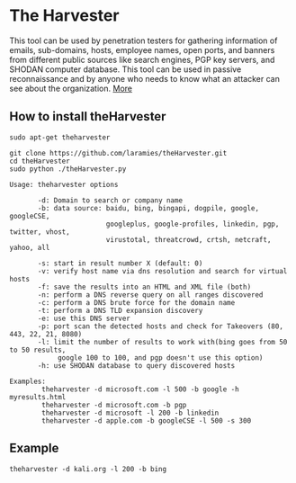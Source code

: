 # The Harvester
This tool can be used by penetration testers for gathering information of emails, sub-domains, hosts, employee names, open ports, and banners from different public sources like search engines, PGP key servers, and SHODAN computer database. This tool can be used in passive reconnaissance and by anyone who needs to know what an attacker can see about the organization. [More](https://www.geeksforgeeks.org/python-theharvester-how-to-use-it/)

## How to install theHarvester
```
sudo apt-get theharvester
```
```
git clone https://github.com/laramies/theHarvester.git
cd theHarvester
sudo python ./theHarvester.py
```
```
Usage: theharvester options

       -d: Domain to search or company name
       -b: data source: baidu, bing, bingapi, dogpile, google, googleCSE,
                        googleplus, google-profiles, linkedin, pgp, twitter, vhost,
                        virustotal, threatcrowd, crtsh, netcraft, yahoo, all

       -s: start in result number X (default: 0)
       -v: verify host name via dns resolution and search for virtual hosts
       -f: save the results into an HTML and XML file (both)
       -n: perform a DNS reverse query on all ranges discovered
       -c: perform a DNS brute force for the domain name
       -t: perform a DNS TLD expansion discovery
       -e: use this DNS server
       -p: port scan the detected hosts and check for Takeovers (80, 443, 22, 21, 8080)
       -l: limit the number of results to work with(bing goes from 50 to 50 results,
            google 100 to 100, and pgp doesn't use this option)
       -h: use SHODAN database to query discovered hosts

Examples:
        theharvester -d microsoft.com -l 500 -b google -h myresults.html
        theharvester -d microsoft.com -b pgp
        theharvester -d microsoft -l 200 -b linkedin
        theharvester -d apple.com -b googleCSE -l 500 -s 300
```
## Example
```
theharvester -d kali.org -l 200 -b bing
```
